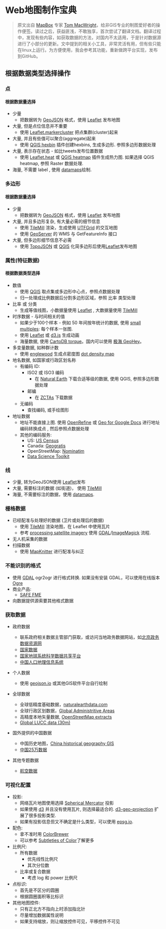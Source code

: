 # Web地图制作宝典

> 原文出自 [MapBox](www.mapbox.com) 专家 [Tom MacWright](http://macwright.org/)，给非GIS专业的制图爱好者的操作便签。读过之后，获益匪浅，不敢独享，首次尝试了翻译文档。翻译过程中，发现有些内容，如获取数据的方法，对国内不太适用，于是针对数据源进行了小部分的更新。文中提到的相关小工具，非常灵活有用，但有些只能在linux上运行。为方便使用，我会参考其功能，重新做跨平台实现，发布到GitHub。

## 根据数据类型选择操作

### 点

#### 根据数据量选择
  - 少量
     - 把数据转为 [GeoJSON](http://geojson.org/) 格式，使用 [Leaflet](http://leafletjs.com/) 发布地图
  - 大量,  但是点位信息并不重要
     - 使用 [Leaflet.markercluster](https://github.com/Leaflet/Leaflet.markercluster) 把点集群(cluster)起来
  - 大量, 并且有些值可以聚合(aggregate)起来
     - 使用 [QGIS hexbin](https://www.mapbox.com/blog/binning-alternative-point-maps/) 插件创建hexbins, 生成多边形. 参照多边形数据处理
  - 大量, 表示存在状态 - 如比tweets发布位置数据
     - 使用 [Leaflet.heat](https://github.com/Leaflet/Leaflet.heat) 或 [QGIS heatmap](http://qgis.spatialthoughts.com/2012/07/tutorial-making-heatmaps-using-qgis-and.html) 插件生成热力图. 如果选择 QGIS heatmap, 参照 Raster 数据处理.
 - 海量, 不需要 label , 使用 [datamaps](https://github.com/ericfischer/datamaps)绘制.

### 多边形

#### 根据数据量选择
  - 少量
     - 把数据转为 [GeoJSON](http://geojson.org/) 格式，使用 [Leaflet](http://leafletjs.com/) 发布地图
  - 大量, 并且多边形复杂, 有大量必需的细节信息
     - 使用 [TileMill](https://www.mapbox.com/tilemill/) 渲染，生成使用 [UTFGrid](https://www.mapbox.com/developers/utfgrid/) 的交互地图
     - 使用 [GeoServer](http://geoserver.org/) 的 WMS 与 GetFeatureInfo 接口
  - 大量, 但多边形细节信息不必需
     - 使用 [TopoJSON](https://github.com/mbostock/topojson) 或 [QGIS](http://www.qgis.org/) 化简多边形后使用[Leaflet](http://leafletjs.com/)发布地图

### 属性(特征数据)

#### 根据数据类型选择
  - 数值
    - 使用 [QGIS](http://www.qgis.org/) 取点集或多边形中心点，参照点数据处理
    - 归一处理成比例数据后分割多边形区域，参照 比率 类型处理
  - 比率 或 分类
    - 生成等值线图，小数据量使用 [Leaflet](http://leafletjs.com/) , 大数据量使用 [TileMill](https://www.mapbox.com/tilemill/)
  - 时序数据 - 与时间相关的值
    - 如果少于100个样本 - 例如 50 年间按年统计的数据, 使用 [small multiples](http://www.nytimes.com/interactive/2012/07/20/us/drought-footprint.html): 每个样本一张图.
    - 使用 [Leaflet](http://leafletjs.com/) 或 [d3.js](http://d3js.org/) 生成动画
    - 海量数据, 使用 [CartoDB  torque](http://blog.cartodb.com/post/66687861735/torque-is-live-try-it-on-your-cartodb-maps-today)。国内可以使用 [极海 GeoHey](https://geohey.com/)。
  - 多变量数据, 如种群计数
    - 使用 [englewood](https://github.com/newsapps/englewood) 生成点密度图 [dot density map](http://demographics.coopercenter.org/DotMap/index.html)
  - 地名数据, 如国家或行政区划名称
    - 有编码 ID:
      - ISO2 或 ISO3 编码
         - 在 [Natural Earth](http://www.naturalearthdata.com/) 下载合适等级的数据, 使用 QGIS, 参照多边形数据处理
      - 邮编
         - 在 [ZCTAs](https://www.census.gov/geo/reference/zctas.html) 下载数据
    - 无编码
      - 查找编码, 或手绘图形
  - 地址数据
    - 地址不能直接上图. 使用 [OpenRefine](http://openrefine.org/) 或
      [Geo for Google Docs](https://www.mapbox.com/geo-for-google-docs/) 进行地址编码转换成点 , 然后参照点数据处理
    - 其他的编码服务:
      - US: [US Census](http://geocoding.geo.census.gov/geocoder/Geocoding_Services_API.pdf)
      - Canada: [Geogratis](http://geogratis.gc.ca/site/eng/geoloc)
      - OpenStreetMap: [Nominatim](http://nominatim.openstreetmap.org/)
      - [Data Science Toolkit](https://github.com/petewarden/dstk) 

### 线

- 少量, 转为GeoJSON使用 [Leaflet](http://leafletjs.com/)发布
- 大量, 需要标注的数据 (如街道)， 使用 [TileMill](https://www.mapbox.com/tilemill/)
- 海量, 不需要标注的数据，使用 [datamaps](https://github.com/ericfischer/datamaps).

### 栅格数据

- 已经配准与处理好的数据 (卫片或处理后的数据)
  - 使用 [TileMill](https://www.mapbox.com/tilemill/) 渲染地图，在 Leaflet 中使用瓦片
  - 参考 [processing satellite imagery](https://www.mapbox.com/foundations/processing-satellite-imagery/) 使用 [GDAL](http://www.gdal.org/)/[ImageMagick](http://www.imagemagick.org/) 流程.
- 无人机采集的数据
- 扫描数据
  - 使用 [MapKnitter](http://mapknitter.org/) 进行配准与纠正

### 不能识别的格式

- 使用 [GDAL](http://www.gdal.org/) ogr2ogr 进行格式转换. 如果没有安装 GDAL，可以使用在线版本 [Ogre](http://ogre.adc4gis.com/)
- 商业产品:
  - [SAFE FME](http://www.safe.com/)
- 向数据提供源索要其他格式数据

### 获取数据

- 政府数据
  - 联系政府相关数据主管部门获取，或访问当地政务数据网站，如[北京政务数据资源网](http://www.bjdata.gov.cn/index.htm)
  - [国家数据](http://data.stats.gov.cn/)
  - [国家地球系统科学数据共享平台](http://www.geodata.cn/)
  - [中国人口地理信息系统](http://cpgis.fudan.edu.cn/cpgis/default.asp)
- 个人数据
  - 使用 [geojson.io](http://geojson.io/) 或其他GIS软件平台自行绘制
- 全球数据
  - 全球低精度基础数据，[naturalearthdata.com](http://www.naturalearthdata.com/)
  - 全球行政区划数据，[Global Administritive Areas](http://www.gadm.org/)
  - 高精度本地矢量数据,  [OpenStreetMap extracts](https://mapzen.com/metro-extracts/) 
  - [Global LUCC data (30m)](http://data.ess.tsinghua.edu.cn/)

- 国外提供的中国数据
  - 中国历史地图，[China historical geography GIS](http://www.fas.harvard.edu/~chgis/data/chgis/downloads/v4/datasets/index.html)
  - [中国25万数据](http://hcl.harvard.edu/libraries/maps/collections/series_indices/China_Index.html)
 
- 其他专题数据
   - [航空数据](http://www.openflights.org/data.html) 
  
### 可视化配置

- 投影:
  - 网络瓦片地图使用选择 [Spherical Mercator](http://epsg.io/3857) 投影
  - 如果使用 [d3](http://d3js.org/) 并且没有使用瓦片, 则选择最适合的.  [d3-geo-projection](https://github.com/d3/d3-geo-projection) 扩展了很多投影类型.
  - 如果有投影信息但又不确定是什么类型，可以使用 [epsg.io](http://epsg.io/3857).
- 配色:
  - 拿不准时用 [ColorBrewer](http://colorbrewer2.org/)
  - 可以参考  [Subtleties of Color](http://earthobservatory.nasa.gov/blogs/elegantfigures/2013/08/05/subtleties-of-color-part-1-of-6/)了解更多
- 比例尺:
  - 所有数据
     - 优先线性比例尺
     - 其次分位数
  - 比率或复合数据
     - 考虑 log 和 power 比例尺
- 点标识:
  - 首先是不区分的圆圈
  - 根据圆圈面积等比标识
- 其他地图控件:
  - 只有正北方不指向上时添加指北针
  - 尽量增加数据属性说明
  - 如果支持缩放，则让缩放控件可见，平移控件不可见
